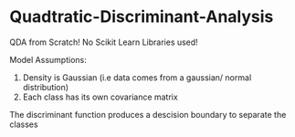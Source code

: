 # Quadtratic-Discriminant-Analysis
QDA from Scratch! 
No Scikit Learn Libraries used!

Model Assumptions:
1) Density is Gaussian (i.e data comes from a gaussian/ normal distribution)
2) Each class has its own covariance matrix

The discriminant function produces a descision boundary to separate the classes
